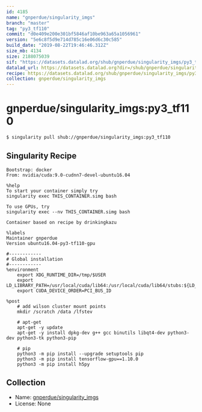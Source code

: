 ```yaml
---
id: 4185
name: "gnperdue/singularity_imgs"
branch: "master"
tag: "py3_tf110"
commit: "d0e409e200e301bf5846af10be963a65a1056961"
version: "5e6c8f5d9e714d785c16e06d6c30c585"
build_date: "2019-08-22T19:46:46.312Z"
size_mb: 4134
size: 2188075039
sif: "https://datasets.datalad.org/shub/gnperdue/singularity_imgs/py3_tf110/2019-08-22-d0e409e2-5e6c8f5d/5e6c8f5d9e714d785c16e06d6c30c585.simg"
datalad_url: https://datasets.datalad.org?dir=/shub/gnperdue/singularity_imgs/py3_tf110/2019-08-22-d0e409e2-5e6c8f5d/
recipe: https://datasets.datalad.org/shub/gnperdue/singularity_imgs/py3_tf110/2019-08-22-d0e409e2-5e6c8f5d/Singularity
collection: gnperdue/singularity_imgs
---
```


# gnperdue/singularity_imgs:py3_tf110

```bash
$ singularity pull shub://gnperdue/singularity_imgs:py3_tf110
```

## Singularity Recipe

```singularity
Bootstrap: docker
From: nvidia/cuda:9.0-cudnn7-devel-ubuntu16.04

%help
To start your container simply try
singularity exec THIS_CONTAINER.simg bash

To use GPUs, try
singularity exec --nv THIS_CONTAINER.simg bash

Container based on recipe by drinkingkazu

%labels
Maintainer gnperdue
Version ubuntu16.04-py3-tf110-gpu

#------------
# Global installation
#------------
%environment
    export XDG_RUNTIME_DIR=/tmp/$USER
    export LD_LIBRARY_PATH=/usr/local/cuda/lib64:/usr/local/cuda/lib64/stubs:${LD_LIBRARY_PATH}
    export CUDA_DEVICE_ORDER=PCI_BUS_ID

%post
    # add wilson cluster mount points
    mkdir /scratch /data /lfstev

    # apt-get
    apt-get -y update
    apt-get -y install dpkg-dev g++ gcc binutils libqt4-dev python3-dev python3-tk python3-pip

    # pip
    python3 -m pip install --upgrade setuptools pip
    python3 -m pip install tensorflow-gpu==1.10.0
    python3 -m pip install h5py
```

## Collection

 - Name: [gnperdue/singularity_imgs](https://github.com/gnperdue/singularity_imgs)
 - License: None

